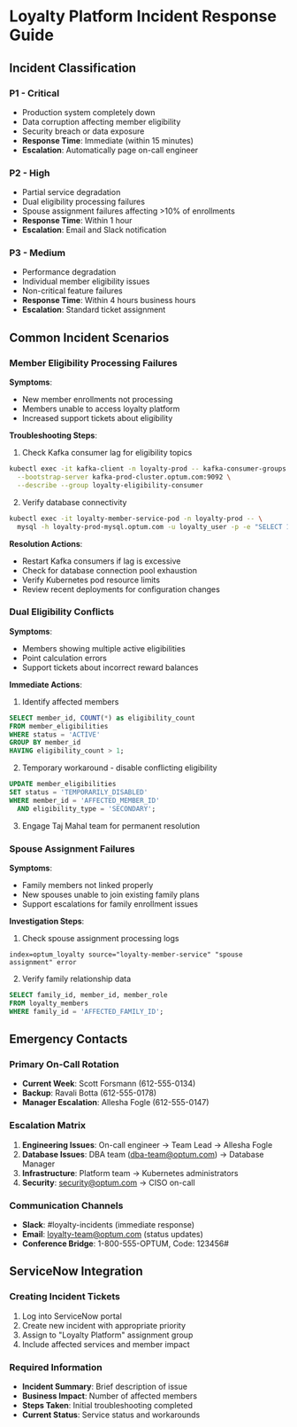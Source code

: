 # Loyalty Platform Incident Response Guide

## Incident Classification

### P1 - Critical
- Production system completely down
- Data corruption affecting member eligibility
- Security breach or data exposure
- **Response Time**: Immediate (within 15 minutes)
- **Escalation**: Automatically page on-call engineer

### P2 - High  
- Partial service degradation
- Dual eligibility processing failures
- Spouse assignment failures affecting >10% of enrollments
- **Response Time**: Within 1 hour
- **Escalation**: Email and Slack notification

### P3 - Medium
- Performance degradation
- Individual member eligibility issues
- Non-critical feature failures
- **Response Time**: Within 4 hours business hours
- **Escalation**: Standard ticket assignment

## Common Incident Scenarios

### Member Eligibility Processing Failures

**Symptoms**:
- New member enrollments not processing
- Members unable to access loyalty platform
- Increased support tickets about eligibility

**Troubleshooting Steps**:
1. Check Kafka consumer lag for eligibility topics
```bash
kubectl exec -it kafka-client -n loyalty-prod -- kafka-consumer-groups.sh \
  --bootstrap-server kafka-prod-cluster.optum.com:9092 \
  --describe --group loyalty-eligibility-consumer
```

2. Verify database connectivity
```bash
kubectl exec -it loyalty-member-service-pod -n loyalty-prod -- \
  mysql -h loyalty-prod-mysql.optum.com -u loyalty_user -p -e "SELECT 1"
```

**Resolution Actions**:
- Restart Kafka consumers if lag is excessive
- Check for database connection pool exhaustion
- Verify Kubernetes pod resource limits
- Review recent deployments for configuration changes

### Dual Eligibility Conflicts

**Symptoms**:
- Members showing multiple active eligibilities
- Point calculation errors
- Support tickets about incorrect reward balances

**Immediate Actions**:
1. Identify affected members
```sql
SELECT member_id, COUNT(*) as eligibility_count 
FROM member_eligibilities 
WHERE status = 'ACTIVE' 
GROUP BY member_id 
HAVING eligibility_count > 1;
```

2. Temporary workaround - disable conflicting eligibility
```sql
UPDATE member_eligibilities 
SET status = 'TEMPORARILY_DISABLED' 
WHERE member_id = 'AFFECTED_MEMBER_ID' 
  AND eligibility_type = 'SECONDARY';
```

3. Engage Taj Mahal team for permanent resolution

### Spouse Assignment Failures

**Symptoms**:
- Family members not linked properly
- New spouses unable to join existing family plans
- Support escalations for family enrollment issues

**Investigation Steps**:
1. Check spouse assignment processing logs
```splunk
index=optum_loyalty source="loyalty-member-service" "spouse assignment" error
```

2. Verify family relationship data
```sql
SELECT family_id, member_id, member_role 
FROM loyalty_members 
WHERE family_id = 'AFFECTED_FAMILY_ID';
```

## Emergency Contacts

### Primary On-Call Rotation
- **Current Week**: Scott Forsmann (612-555-0134)
- **Backup**: Ravali Botta (612-555-0178)
- **Manager Escalation**: Allesha Fogle (612-555-0147)

### Escalation Matrix
1. **Engineering Issues**: On-call engineer → Team Lead → Allesha Fogle
2. **Database Issues**: DBA team (dba-team@optum.com) → Database Manager
3. **Infrastructure**: Platform team → Kubernetes administrators
4. **Security**: security@optum.com → CISO on-call

### Communication Channels
- **Slack**: #loyalty-incidents (immediate response)
- **Email**: loyalty-team@optum.com (status updates)
- **Conference Bridge**: 1-800-555-OPTUM, Code: 123456#

## ServiceNow Integration

### Creating Incident Tickets
1. Log into ServiceNow portal
2. Create new incident with appropriate priority
3. Assign to "Loyalty Platform" assignment group
4. Include affected services and member impact

### Required Information
- **Incident Summary**: Brief description of issue
- **Business Impact**: Number of affected members
- **Steps Taken**: Initial troubleshooting completed
- **Current Status**: Service status and workarounds